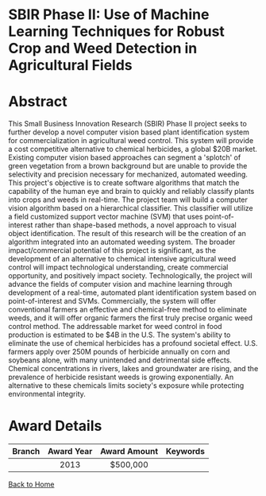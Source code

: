 
SBIR Phase II: Use of Machine Learning Techniques for Robust Crop and Weed Detection in Agricultural Fields
===========================================================================================================

# Abstract


This Small Business Innovation Research (SBIR) Phase II project seeks to further develop a novel computer vision based plant identification system for commercialization in agricultural weed control. This system will provide a cost competitive alternative to chemical herbicides, a global $20B market. Existing computer vision based approaches can segment a &#039;splotch&#039; of green vegetation from a brown background but are unable to provide the selectivity and precision necessary for mechanized, automated weeding. This project&#039;s objective is to create software algorithms that match the capability of the human eye and brain to quickly and reliably classify plants into crops and weeds in real-time. The project team will build a computer vision algorithm based on a hierarchical classifier. This classifier will utilize a field customized support vector machine (SVM) that uses point-of-interest rather than shape-based methods, a novel approach to visual object identification. The result of this research will be the creation of an algorithm integrated into an automated weeding system. The broader impact/commercial potential of this project is significant, as the development of an alternative to chemical intensive agricultural weed control will impact technological understanding, create commercial opportunity, and positively impact society. Technologically, the project will advance the fields of computer vision and machine learning through development of a real-time, automated plant identification system based on point-of-interest and SVMs. Commercially, the system will offer conventional farmers an effective and chemical-free method to eliminate weeds, and it will offer organic farmers the first truly precise organic weed control method. The addressable market for weed control in food production is estimated to be $4B in the U.S. The system&#039;s ability to eliminate the use of chemical herbicides has a profound societal effect. U.S. farmers apply over 250M pounds of herbicide annually on corn and soybeans alone, with many unintended and detrimental side effects. Chemical concentrations in rivers, lakes and groundwater are rising, and the prevalence of herbicide resistant weeds is growing exponentially. An alternative to these chemicals limits society&#039;s exposure while protecting environmental integrity.  

# Award Details

|Branch|Award Year|Award Amount|Keywords|
| :---: | :---: | :---: | :---: |
||2013|$500,000||
  
  


[Back to Home](https://github.com/chrischow/dod_sbir_awards/Reports/JT/#142)